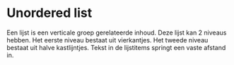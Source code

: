 # Unordered list

Een lijst is een verticale groep gerelateerde inhoud.
Deze lijst kan 2 niveaus hebben.
Het eerste niveau bestaat uit vierkantjes.
Het tweede niveau bestaat uit halve kastlijntjes.
Tekst in de lijstitems springt een vaste afstand in.
